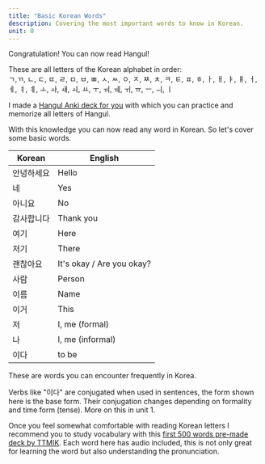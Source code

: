 ```yaml
---
title: "Basic Korean Words"
description: Covering the most important words to know in Korean.
unit: 0
---
```


Congratulation! You can now read Hangul!

These are all letters of the Korean alphabet in order:  
ㄱ,ㄲ, ㄴ, ㄷ, ㄸ, ㄹ, ㅁ, ㅂ, ㅃ, ㅅ, ㅆ, ㅇ, ㅈ, ㅉ, ㅊ, ㅋ, ㅌ, ㅍ, ㅎ,
ㅏ, ㅐ, ㅑ, ㅒ, ㅓ, ㅔ, ㅕ, ㅖ, ㅗ, ㅘ, ㅙ, ㅚ, ㅛ, ㅜ, ㅝ, ㅞ, ㅟ, ㅠ, ㅡ, ㅢ, ㅣ

I made a [Hangul Anki deck for you](/files/ToLearnKoreanHangul.apkg) with which you can practice and memorize all letters of Hangul.

With this knowledge you can now read any word in Korean. So let's cover some basic words.

| Korean | English                   |
| ------ | ------------------------- |
| 안녕하세요  | Hello                     |
| 네      | Yes                       |
| 아니요    | No                        |
| 감사합니다  | Thank you                 |
| 여기     | Here                      |
| 저기     | There                     |
| 괜찮아요   | It's okay / Are you okay? |
| 사람     | Person                    |
| 이름     | Name                      |
| 이거     | This                      |
| 저     | I, me (formal)                    |
| 나     | I, me (informal)                     |
| 이다     | to be                     |

These are words you can encounter frequently in Korea.

Verbs like "이다" are conjugated when used in sentences, the form shown here is the base form. Their conjugation changes depending on formality and time form (tense). More on this in unit 1.

Once you feel somewhat comfortable with reading Korean letters I recommend you to study vocabulary with this <a href="https://ankiweb.net/shared/info/1551455917" target="_blank">first 500 words pre-made deck by TTMIK</a>. Each word here has audio included, this is not only great for learning the word but also understanding the pronunciation. 